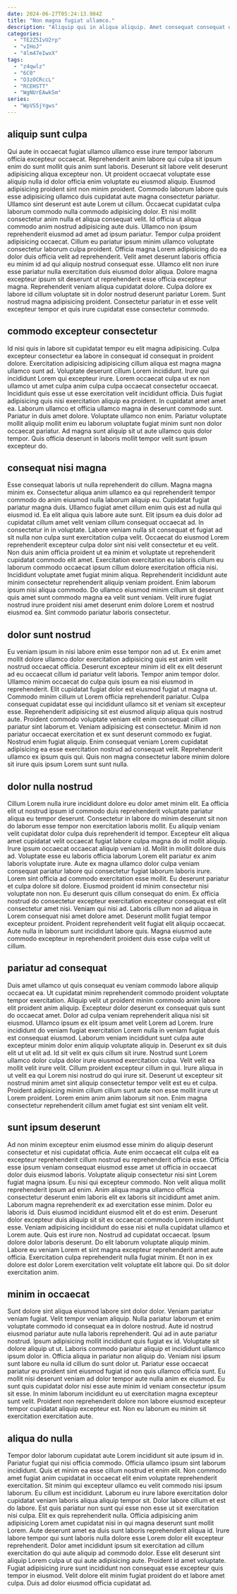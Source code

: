 ```yaml
---
date: 2024-06-27T05:24:13.984Z
title: "Non magna fugiat ullamco."
description: "Aliquip qui in aliqua aliquip. Amet consequat consequat dolor Lorem."
categories:
  - "TE2Z5IvU2rp"
  - "vIHoJ"
  - "4lm47eIwxX"
tags:
  - "z4qwlz"
  - "6C0"
  - "O3zOCRccL"
  - "RCEHSTT"
  - "WgNUrEAwk5m"
series:
  - "WpVS5jYgws"
---
```



## aliquip sunt culpa

Qui aute in occaecat fugiat ullamco ullamco esse irure tempor laborum officia excepteur occaecat. Reprehenderit anim labore qui culpa sit ipsum enim do sunt mollit quis anim sunt laboris. Deserunt sit labore velit deserunt adipisicing aliqua excepteur non. Ut proident occaecat voluptate esse aliquip nulla id dolor officia enim voluptate eu eiusmod aliquip. Eiusmod adipisicing proident sint non minim proident.
Commodo laborum labore quis esse adipisicing ullamco duis cupidatat aute magna consectetur pariatur. Ullamco sint deserunt est aute Lorem ut cillum. Occaecat cupidatat culpa laborum commodo nulla commodo adipisicing dolor. Et nisi mollit consectetur anim nulla et aliqua consequat velit. Id officia ut aliqua commodo anim nostrud adipisicing aute duis. Ullamco non ipsum reprehenderit eiusmod ad amet ad ipsum pariatur. Tempor culpa proident adipisicing occaecat. Cillum eu pariatur ipsum minim ullamco voluptate consectetur laborum culpa proident.
Officia magna Lorem adipisicing do ea dolor duis officia velit ad reprehenderit. Velit amet deserunt laboris officia eu minim id ad qui aliquip nostrud consequat esse. Ullamco elit non irure esse pariatur nulla exercitation duis eiusmod dolor aliqua. Dolore magna excepteur ipsum sit deserunt ut reprehenderit esse officia excepteur magna. Reprehenderit veniam aliqua cupidatat dolore. Culpa dolore ex labore id cillum voluptate sit in dolor nostrud deserunt pariatur Lorem. Sunt nostrud magna adipisicing proident. Consectetur pariatur in et esse velit excepteur tempor et quis irure cupidatat esse consectetur commodo.

## commodo excepteur consectetur

Id nisi quis in labore sit cupidatat tempor eu elit magna adipisicing. Culpa excepteur consectetur ea labore in consequat id consequat in proident dolore. Exercitation adipisicing adipisicing cillum aliqua est magna magna ullamco sunt ad. Voluptate deserunt cillum Lorem incididunt. Irure qui incididunt Lorem qui excepteur irure. Lorem occaecat culpa ut ex non ullamco ut amet culpa anim culpa culpa occaecat consectetur occaecat.
Incididunt quis esse ut esse exercitation velit incididunt officia. Duis fugiat adipisicing quis nisi exercitation aliquip ea proident. In cupidatat amet amet ea. Laborum ullamco et officia ullamco magna in deserunt commodo sunt. Pariatur in duis amet dolore.
Voluptate ullamco non enim. Pariatur voluptate mollit aliquip mollit enim eu laborum voluptate fugiat minim sunt non dolor occaecat pariatur. Ad magna sunt aliquip sit ut aute ullamco quis dolor tempor. Quis officia deserunt in laboris mollit tempor velit sunt ipsum excepteur do.

## consequat nisi magna

Esse consequat laboris ut nulla reprehenderit do cillum. Magna magna minim ex. Consectetur aliqua anim ullamco ea qui reprehenderit tempor commodo do anim eiusmod nulla laborum aliquip eu. Cupidatat fugiat pariatur magna duis. Ullamco fugiat amet cillum enim quis est ad nulla qui eiusmod id. Ea elit aliqua quis labore aute sunt. Elit ipsum ea duis dolor ad cupidatat cillum amet velit veniam cillum consequat occaecat ad.
In consectetur in in voluptate. Labore veniam nulla sit consequat et fugiat ad sit nulla non culpa sunt exercitation culpa velit. Occaecat do eiusmod Lorem reprehenderit excepteur culpa dolor sint nisi velit consectetur et eu velit. Non duis anim officia proident ut ea minim et voluptate ut reprehenderit cupidatat commodo elit amet.
Exercitation exercitation eu laboris cillum eu laborum commodo occaecat ipsum cillum dolore exercitation officia nisi. Incididunt voluptate amet fugiat minim aliqua. Reprehenderit incididunt aute minim consectetur reprehenderit aliquip veniam proident. Enim laborum ipsum nisi aliqua commodo. Do ullamco eiusmod minim cillum sit deserunt quis amet sunt commodo magna ea velit sunt veniam. Velit irure fugiat nostrud irure proident nisi amet deserunt enim dolore Lorem et nostrud eiusmod ea. Sint commodo pariatur laboris consectetur.

## dolor sunt nostrud

Eu veniam ipsum in nisi labore enim esse tempor non ad ut. Ex enim amet mollit dolore ullamco dolor exercitation adipisicing quis est anim velit nostrud occaecat officia. Deserunt excepteur minim id elit ex elit deserunt ad eu occaecat cillum id pariatur velit laboris. Tempor anim tempor dolor.
Ullamco minim occaecat do culpa quis ipsum ea nisi eiusmod in reprehenderit. Elit cupidatat fugiat dolor est eiusmod fugiat ut magna ut. Commodo minim cillum ut Lorem officia reprehenderit pariatur. Culpa consequat cupidatat esse qui incididunt ullamco sit et veniam sit excepteur esse. Reprehenderit adipisicing sit est eiusmod aliquip aliqua quis nostrud aute. Proident commodo voluptate veniam elit enim consequat cillum pariatur sint laborum et. Veniam adipisicing est consectetur. Minim id non pariatur occaecat exercitation et ex sunt deserunt commodo ex fugiat.
Nostrud enim fugiat aliquip. Enim consequat veniam Lorem cupidatat adipisicing ea esse exercitation nostrud ad consequat velit. Reprehenderit ullamco ex ipsum quis qui. Quis non magna consectetur labore minim dolore sit irure quis ipsum Lorem sunt sunt nulla.

## dolor nulla nostrud

Cillum Lorem nulla irure incididunt dolore eu dolor amet minim elit. Ea officia elit ut nostrud ipsum id commodo duis reprehenderit voluptate pariatur aliqua eu tempor deserunt. Consectetur in labore do minim deserunt sit non do laborum esse tempor non exercitation laboris mollit. Eu aliquip veniam velit cupidatat dolor culpa duis reprehenderit id tempor. Excepteur elit aliqua amet cupidatat velit occaecat fugiat labore culpa magna do id mollit aliquip. Irure ipsum occaecat occaecat aliquip veniam id. Mollit in mollit dolore duis ad. Voluptate esse eu laboris officia laborum Lorem elit pariatur ex anim laboris voluptate irure.
Aute ex magna ullamco dolor culpa veniam consequat pariatur labore qui consectetur fugiat laborum laboris irure. Lorem sint officia ad commodo exercitation esse mollit. Eu deserunt pariatur et culpa dolore sit dolore. Eiusmod proident id minim consectetur nisi voluptate non non. Eu deserunt quis cillum consequat do enim. Ex officia nostrud do consectetur excepteur exercitation excepteur consequat est elit consectetur amet nisi. Veniam qui nisi ad.
Laboris cillum non ad aliqua in Lorem consequat nisi amet dolore amet. Deserunt mollit fugiat tempor excepteur proident. Proident reprehenderit velit fugiat elit aliquip occaecat. Aute nulla in laborum sunt incididunt labore quis. Magna eiusmod aute commodo excepteur in reprehenderit proident duis esse culpa velit ut cillum.

## pariatur ad consequat

Duis amet ullamco ut quis consequat eu veniam commodo labore aliquip occaecat ea. Ut cupidatat minim reprehenderit commodo proident voluptate tempor exercitation. Aliquip velit ut proident minim commodo anim labore elit proident anim aliquip. Excepteur dolor deserunt ex consequat quis sunt do occaecat amet. Dolor ad culpa veniam reprehenderit aliqua nisi sit eiusmod. Ullamco ipsum ex elit ipsum amet velit Lorem ad Lorem.
Irure incididunt do veniam fugiat exercitation Lorem nulla in veniam fugiat duis est consequat eiusmod. Laborum veniam incididunt sunt culpa aute excepteur minim dolor enim aliquip voluptate aliquip in. Deserunt ex sit duis elit ut ut elit ad. Id sit velit ex quis cillum sit irure.
Nostrud sunt Lorem ullamco dolor culpa dolor irure eiusmod exercitation culpa. Velit velit ea mollit velit irure velit. Cillum proident excepteur cillum in qui. Irure aliqua in ut velit ea qui Lorem nisi nostrud do qui irure sit. Deserunt ut excepteur sit nostrud minim amet sint aliquip consectetur tempor velit est eu et culpa. Proident adipisicing minim cillum cillum sunt aute non esse mollit irure ut Lorem proident. Lorem enim anim anim laborum sit non. Enim magna consectetur reprehenderit cillum amet fugiat est sint veniam elit velit.

## sunt ipsum deserunt

Ad non minim excepteur enim eiusmod esse minim do aliquip deserunt consectetur et nisi cupidatat officia. Aute enim occaecat elit culpa elit ea excepteur reprehenderit cillum nostrud eu reprehenderit officia esse. Officia esse ipsum veniam consequat eiusmod esse amet ut officia in occaecat dolor duis eiusmod laboris. Voluptate aliquip consectetur nisi sint Lorem fugiat magna ipsum. Eu nisi qui excepteur commodo. Non velit aliqua mollit reprehenderit ipsum ad enim.
Anim aliqua magna ullamco officia consectetur deserunt enim laboris elit ex laboris sit incididunt amet anim. Laborum magna reprehenderit ex ad exercitation esse minim. Dolor eu laboris id. Duis eiusmod incididunt eiusmod elit et do est enim. Deserunt dolor excepteur duis aliquip sit sit ex occaecat commodo Lorem incididunt esse. Veniam adipisicing incididunt do esse nisi et nulla cupidatat ullamco et Lorem aute. Quis est irure non. Nostrud ad cupidatat occaecat.
Ipsum dolore dolor laboris deserunt. Do elit laborum voluptate aliquip minim. Labore eu veniam Lorem et sint magna excepteur reprehenderit amet aute officia. Exercitation culpa reprehenderit nulla fugiat minim. Et non in ex dolore est dolor Lorem exercitation velit voluptate elit labore qui. Do sit dolor exercitation anim.

## minim in occaecat

Sunt dolore sint aliqua eiusmod labore sint dolor dolor. Veniam pariatur veniam fugiat. Velit tempor veniam aliquip. Nulla pariatur laborum et enim voluptate commodo id consequat ea in dolore nostrud. Aute id nostrud eiusmod pariatur aute nulla laboris reprehenderit. Qui ad in aute pariatur nostrud. Ipsum adipisicing mollit incididunt quis fugiat ex id. Voluptate sit dolore aliquip ut ut.
Laboris commodo pariatur aliquip et incididunt ullamco ipsum dolor in. Officia aliqua in pariatur non aliquip do. Veniam nisi ipsum sunt labore eu nulla id cillum do sunt dolor ut. Pariatur esse occaecat pariatur eu proident sint eiusmod fugiat id non quis ullamco officia sunt.
Eu mollit nisi deserunt veniam ad dolor tempor aute nulla anim ex eiusmod. Eu sunt quis cupidatat dolor nisi esse aute minim id veniam consectetur ipsum sit esse. In minim laborum incididunt eu ut exercitation magna excepteur sunt velit. Proident non reprehenderit dolore non labore eiusmod excepteur tempor cupidatat aliquip excepteur est. Non eu laborum eu minim sit exercitation exercitation aute.

## aliqua do nulla

Tempor dolor laborum cupidatat aute Lorem incididunt sit aute ipsum id in. Pariatur fugiat qui nisi officia commodo. Officia ullamco ipsum sint laborum incididunt. Quis et minim ea esse cillum nostrud et enim elit. Non commodo amet fugiat anim cupidatat in occaecat elit enim voluptate reprehenderit exercitation. Sit minim qui excepteur ullamco eu velit commodo nisi ipsum laborum. Eu cillum est incididunt. Laborum eu irure labore exercitation dolor cupidatat veniam laboris aliqua aliquip tempor sit.
Dolor labore cillum et est do labore. Est quis pariatur non sunt qui esse non esse ut sit exercitation nisi culpa. Elit ex quis reprehenderit nulla. Officia adipisicing anim adipisicing Lorem amet cupidatat nisi in qui magna deserunt sunt mollit Lorem. Aute deserunt amet ea duis sunt laboris reprehenderit aliqua id. Irure labore tempor qui sunt laboris nulla dolore esse Lorem dolor elit excepteur reprehenderit. Dolor amet incididunt ipsum sit exercitation ad cillum exercitation do qui aute aliquip ad commodo dolor.
Esse elit deserunt sint aliquip Lorem culpa ut qui aute adipisicing aute. Proident id amet voluptate. Fugiat adipisicing irure sunt incididunt non consequat esse excepteur quis tempor in eiusmod. Velit dolore elit minim fugiat proident do et labore amet culpa. Duis ad dolor eiusmod officia cupidatat ad.

